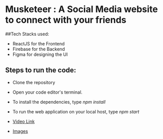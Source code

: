 # Musketeer : A Social Media website to connect with your friends

##Tech Stacks used:
* ReactJS for the Frontend
* Firebase for the Backend
* Figma for designing the UI

## Steps to run the code:
* Clone the repository
* Open your code editor's terminal. 
* To install the dependencies, type *npm install*
* To run the web application on your local host, type *npm start*

* [Video Link](https://www.loom.com/share/7c472d7fc94e4f66b7423721022ea67f)
* [Images](https://drive.google.com/drive/folders/1ltj8bEj80dQ5bGijxKoQHjbnFO40rZNq?usp=sharing)

